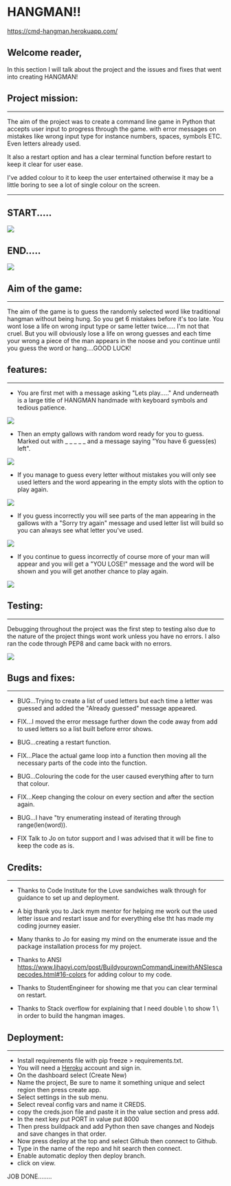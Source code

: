 # HANGMAN!!
https://cmd-hangman.herokuapp.com/

## Welcome reader,

In this section I will talk about the project and the issues and fixes that went into creating HANGMAN!

## Project mission:
---

The  aim of the project was to create a command line game in Python that accepts user input to progress through the game. with error messages on mistakes like wrong input type for instance numbers, spaces, symbols ETC. Even letters already used.

It also a restart option and  has a clear terminal function before restart to keep it clear for user ease.

I've added colour to it to keep the user entertained otherwise it may be a little boring to see a lot of single colour on the screen.

---

## START.....
![](images/hangman-start.png)

## END.....
![](images/hangman-end.png)


## Aim of the game:
---

The aim of the game is to guess the randomly selected word like traditional hangman without being hung. So you get 6 mistakes before it's too late. You wont lose a life on wrong input type or same letter twice..... I'm not that cruel. But you will obviously lose a life on wrong guesses and each time your wrong a piece of the man appears in the noose and you continue until you guess the word or hang....GOOD LUCK!


## features:
---

- You are first met with a message asking "Lets play....."
And underneath is a large title of HANGMAN handmade with keyboard symbols and tedious patience.

![](images/hangman-title.png)

- Then an empty gallows with random word ready for you to guess. Marked out with _ _ _ _ _ and a message saying "You have 6 guess(es) left".

![](images/hangman-empty.png)

- If you manage to guess every letter without mistakes you will only see used letters and the word appearing in the empty slots with the option to play again.

![](images/hangman-no-errors.png)

- If you guess incorrectly you will see parts of the man appearing in the gallows with a "Sorry try again" message and used letter list will build so you can always see what letter you've used.


![](images/hangman-used-letters.png)

- If you continue to guess incorrectly of course more of your man will appear and you will get a "YOU LOSE!" message and the word will be shown and you will get another chance to play again.

![](images/hangman-too-many-errors.png)

## Testing:
---

Debugging throughout the project was the first step to testing also due to the nature of the project things wont work unless you have no errors. I also ran the code through PEP8 and came back with no errors.

![](images/pep8-test.png)

## Bugs and fixes:
---

- BUG...Trying to create a list of used letters but each time a letter was guessed and added the "Already guessed" message appeared.
- FIX...I moved the error message further down the code away from add to used letters so a list built before error shows.

- BUG...creating a restart function.
- FIX...Place the actual game loop into a function then moving all the necessary parts of the code into the function.

- BUG...Colouring the code for the user caused everything after to turn that colour.
- FIX...Keep changing the colour on every section and after the section again.

- BUG...I have "try enumerating instead of iterating through range(len(word)).
- FIX Talk to Jo on tutor support and I was advised that it will be fine to keep the code as is.

## Credits:
---

- Thanks to Code Institute for the Love sandwiches walk through for guidance to set up and deployment.

- A big thank you to Jack mym mentor for helping me work out the used letter issue and restart issue and for everything else tht has made my coding journey easier.

- Many thanks to Jo for easing my mind on the enumerate issue and the package installation process for my project.

- Thanks to ANSI https://www.lihaoyi.com/post/BuildyourownCommandLinewithANSIescapecodes.html#16-colors  for adding colour to my code.

- Thanks to StudentEngineer for showing me that you can clear terminal on restart.

- Thanks to Stack overflow for explaining that I need double \ to show 1 \ in order to build the hangman images. 

## Deployment:
---

- Install requirements file with pip freeze > requirements.txt.
- You will need a [Heroku](https://www.heroku.com/) account and sign in.
- On the dashboard select (Create New)
- Name the project, Be sure to name it something unique and select region then press create app.
- Select settings in the sub menu.
- Select reveal config vars and name it CREDS.
- copy the creds.json file and paste it in the value section and press add.
- In the next key put PORT in value put 8000 
- Then press buildpack and add Python then save changes and Nodejs and save changes in that order.
- Now press deploy at the top and select Github then connect to Github.
- Type in the name of the repo and hit search then connect.
- Enable automatic deploy then deploy branch.
- click on view.

JOB DONE........